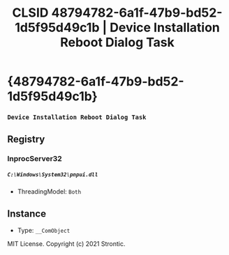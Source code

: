 ﻿---
title: "CLSID 48794782-6a1f-47b9-bd52-1d5f95d49c1b | Device Installation Reboot Dialog Task"
excerpt: What is COM-Object CLSID 48794782-6a1f-47b9-bd52-1d5f95d49c1b?
---

# {48794782-6a1f-47b9-bd52-1d5f95d49c1b}

### `Device Installation Reboot Dialog Task`

## Registry


### InprocServer32

##### `C:\Windows\System32\pnpui.dll`
* ThreadingModel: `Both`

## Instance

* Type: `__ComObject`

MIT License. Copyright (c) 2021 Strontic.


